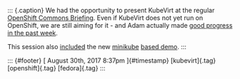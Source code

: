 ::: {.caption}
We had the opportunity to present KubeVirt at the regular [OpenShift
Commons
Briefing](https://blog.openshift.com/category/openshift-commons/). Even
if KubeVirt does not yet run on OpenShift, we are still aiming for it -
and Adam actually made [good progress in the past
week](http://adam.younglogic.com/2017/08/deploying-kubevirt-on-origin-master/).

This session also [included](https://youtu.be/IfuL2rYhMKY?t=2570) the
new [minikube](https://github.com/kubernetes/minikube) [based
demo](https://github.com/kubevirt/demo).
:::

::: {#footer}
[ August 30th, 2017 8:37pm ]{#timestamp} [kubevirt]{.tag}
[openshift]{.tag} [fedora]{.tag}
:::
